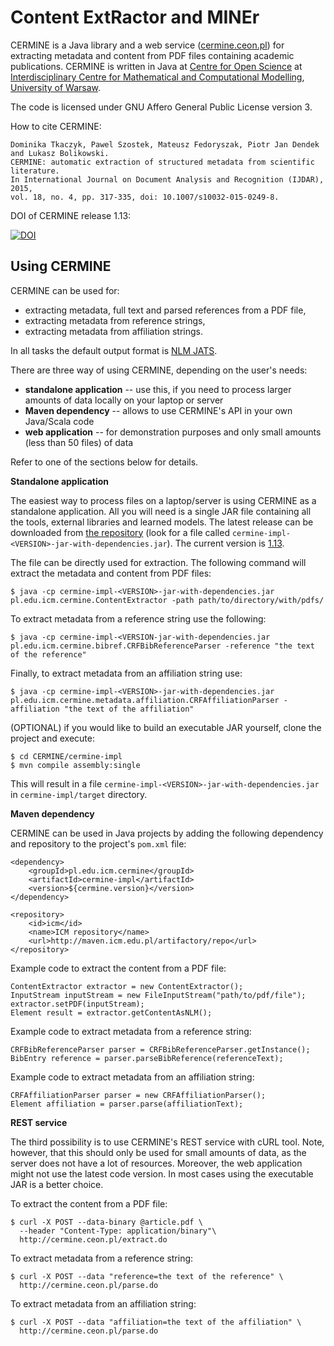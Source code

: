 Content ExtRactor and MINEr
===========================

CERMINE is a Java library and a web service ([cermine.ceon.pl](http://cermine.ceon.pl/)) for extracting metadata
and content from PDF files containing academic publications.
CERMINE is written in Java at [Centre for Open Science](http://ceon.pl/en/research/) at [Interdisciplinary Centre for Mathematical and Computational Modelling](http://www.icm.edu.pl/), [University of Warsaw](http://www.uw.edu.pl/).

The code is licensed under GNU Affero General Public License version 3.

How to cite CERMINE:

	Dominika Tkaczyk, Pawel Szostek, Mateusz Fedoryszak, Piotr Jan Dendek and Lukasz Bolikowski. 
	CERMINE: automatic extraction of structured metadata from scientific literature. 
	In International Journal on Document Analysis and Recognition (IJDAR), 2015, 
	vol. 18, no. 4, pp. 317-335, doi: 10.1007/s10032-015-0249-8.

DOI of CERMINE release 1.13:

[![DOI](https://zenodo.org/badge/DOI/10.5281/zenodo.569829.svg)](https://doi.org/10.5281/zenodo.569829)

Using CERMINE
-------------

CERMINE can be used for:

  * extracting metadata, full text and parsed references from a PDF file,
  * extracting metadata from reference strings,
  * extracting metadata from affiliation strings.

In all tasks the default output format is [NLM JATS](http://jats.nlm.nih.gov/archiving/tag-library/1.1/).

There are three way of using CERMINE, depending on the user's needs:

  * **standalone application** -- use this, if you need to process larger amounts of data locally on your laptop or server
  * **Maven dependency** -- allows to use CERMINE's API in your own Java/Scala code
  * **web application** -- for demonstration purposes and only small amounts (less than 50 files) of data

Refer to one of the sections below for details.


**Standalone application**

The easiest way to process files on a laptop/server is using CERMINE as a standalone application. All you will need is a single JAR file containing all the tools, external libraries and learned models. The latest release can be downloaded from [the repository](http://maven.ceon.pl/artifactory/webapp/#/artifacts/browse/simple/General/kdd-releases/pl/edu/icm/cermine/cermine-impl) (look for a file called `cermine-impl-<VERSION>-jar-with-dependencies.jar`). The current version is [1.13](https://maven.ceon.pl/artifactory/kdd-releases/pl/edu/icm/cermine/cermine-impl/1.13/cermine-impl-1.13-jar-with-dependencies.jar).

The file can be directly used for extraction. The following command will extract the metadata and content from PDF files:

    $ java -cp cermine-impl-<VERSION>-jar-with-dependencies.jar pl.edu.icm.cermine.ContentExtractor -path path/to/directory/with/pdfs/

To extract metadata from a reference string use the following:

    $ java -cp cermine-impl-<VERSION-jar-with-dependencies.jar pl.edu.icm.cermine.bibref.CRFBibReferenceParser -reference "the text of the reference"

Finally, to extract metadata from an affiliation string use:

    $ java -cp cermine-impl-<VERSION>-jar-with-dependencies.jar pl.edu.icm.cermine.metadata.affiliation.CRFAffiliationParser -affiliation "the text of the affiliation"

(OPTIONAL) if you would like to build an executable JAR yourself, clone the project and execute:

    $ cd CERMINE/cermine-impl
    $ mvn compile assembly:single

This will result in a file `cermine-impl-<VERSION>-jar-with-dependencies.jar` in `cermine-impl/target` directory.


**Maven dependency**

CERMINE can be used in Java projects by adding the following dependency and repository to the project's `pom.xml` file:

	<dependency>
		<groupId>pl.edu.icm.cermine</groupId>
		<artifactId>cermine-impl</artifactId>
		<version>${cermine.version}</version>
	</dependency>

	<repository>
		<id>icm</id>
		<name>ICM repository</name>
		<url>http://maven.icm.edu.pl/artifactory/repo</url>
	</repository>

Example code to extract the content from a PDF file:

	ContentExtractor extractor = new ContentExtractor();
	InputStream inputStream = new FileInputStream("path/to/pdf/file");
	extractor.setPDF(inputStream);
	Element result = extractor.getContentAsNLM();

Example code to extract metadata from a reference string:

	CRFBibReferenceParser parser = CRFBibReferenceParser.getInstance();
	BibEntry reference = parser.parseBibReference(referenceText);

Example code to extract metadata from an affiliation string:
	
	CRFAffiliationParser parser = new CRFAffiliationParser();
	Element affiliation = parser.parse(affiliationText);


**REST service**

The third possibility is to use CERMINE's REST service with cURL tool. Note, however, that this should only be used for small amounts of data, as the server does not have a lot of resources. Moreover, the web application might not use the latest code version. In most cases using the executable JAR is a better choice.

To extract the content from a PDF file:

	$ curl -X POST --data-binary @article.pdf \
	  --header "Content-Type: application/binary"\
	  http://cermine.ceon.pl/extract.do

To extract metadata from a reference string:

	$ curl -X POST --data "reference=the text of the reference" \
	  http://cermine.ceon.pl/parse.do

To extract metadata from an affiliation string:

	$ curl -X POST --data "affiliation=the text of the affiliation" \
	  http://cermine.ceon.pl/parse.do

